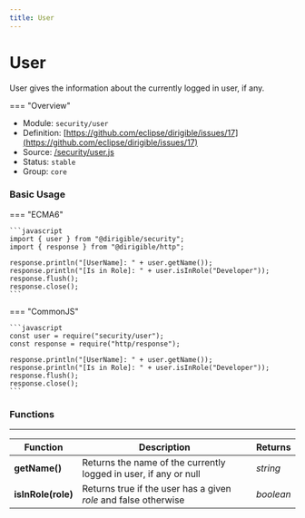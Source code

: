 ```yaml
---
title: User
---
```


User
===

User gives the information about the currently logged in user, if any.

=== "Overview"
- Module: `security/user`
- Definition: [https://github.com/eclipse/dirigible/issues/17](https://github.com/eclipse/dirigible/issues/17)
- Source: [/security/user.js](https://github.com/eclipse/dirigible/blob/master/components/api-security/src/main/resources/META-INF/dirigible/security/user.js)
- Status: `stable`
- Group: `core`


### Basic Usage

=== "ECMA6"

    ```javascript
    import { user } from "@dirigible/security";
    import { response } from "@dirigible/http";

    response.println("[UserName]: " + user.getName());
    response.println("[Is in Role]: " + user.isInRole("Developer"));
    response.flush();
    response.close();
    ```

=== "CommonJS"

    ```javascript
    const user = require("security/user");
    const response = require("http/response");

    response.println("[UserName]: " + user.getName());
    response.println("[Is in Role]: " + user.isInRole("Developer"));
    response.flush();
    response.close();
    ```

### Functions

---

Function     | Description | Returns
------------ | ----------- | --------
**getName()**   | Returns the name of the currently logged in user, if any or null | *string*
**isInRole(role)**   | Returns true if the user has a given *role* and false otherwise | *boolean*
